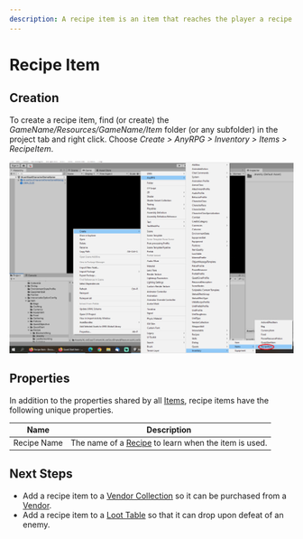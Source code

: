 ```yaml
---
description: A recipe item is an item that reaches the player a recipe when used.
---
```


# Recipe Item

## Creation

To create a recipe item, find (or create) the _GameName/Resources/GameName/Item_ folder (or any subfolder) in the project tab and right click.  Choose _Create > AnyRPG > Inventory > Items > RecipeItem_.

![](<../../.gitbook/assets/image (1) (2) (1) (1) (1).png>)

## Properties

In addition to the properties shared by all [Items](./), recipe items have the following unique properties.

| Name        | Description                                                       |
| ----------- | ----------------------------------------------------------------- |
| Recipe Name | The name of a [Recipe](recipe.md) to learn when the item is used. |

## Next Steps

* Add a recipe item to a [Vendor Collection](../vendor-collection.md) so it can be purchased from a [Vendor](../interactable-option-configurations/vendor-config.md).
* Add a recipe item to a [Loot Table](../loot-table.md) so that it can drop upon defeat of an enemy.
